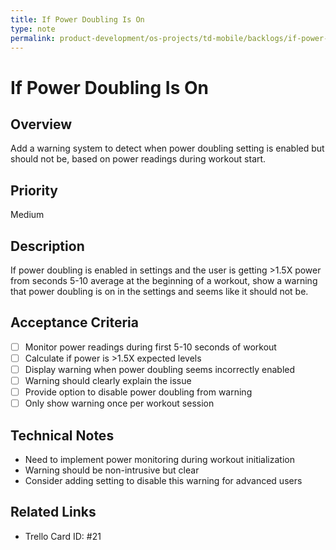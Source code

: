 ```yaml
---
title: If Power Doubling Is On
type: note
permalink: product-development/os-projects/td-mobile/backlogs/if-power-doubling-is-on
---
```


# If Power Doubling Is On

## Overview
Add a warning system to detect when power doubling setting is enabled but should not be, based on power readings during workout start.

## Priority
Medium

## Description
If power doubling is enabled in settings and the user is getting >1.5X power from seconds 5-10 average at the beginning of a workout, show a warning that power doubling is on in the settings and seems like it should not be.

## Acceptance Criteria
- [ ] Monitor power readings during first 5-10 seconds of workout
- [ ] Calculate if power is >1.5X expected levels
- [ ] Display warning when power doubling seems incorrectly enabled
- [ ] Warning should clearly explain the issue
- [ ] Provide option to disable power doubling from warning
- [ ] Only show warning once per workout session

## Technical Notes
- Need to implement power monitoring during workout initialization
- Warning should be non-intrusive but clear
- Consider adding setting to disable this warning for advanced users

## Related Links
- Trello Card ID: #21